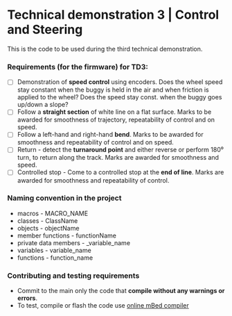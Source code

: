 # Technical demonstration 3 | Control and Steering

This is the code to be used during the third technical demonstration.

### Requirements (for the firmware) for TD3:
- [ ] Demonstration of **speed control** using encoders. Does the wheel speed stay constant when the
buggy is held in the air and when friction is applied to the wheel? Does the speed stay const. when the buggy goes up/down a slope?
- [ ] Follow a **straight section** of white line on a flat surface. Marks to be awarded for smoothness of trajectory, repeatability of control and on speed.
- [ ] Follow a left-hand and right-hand **bend**. Marks to be awarded for smoothness and repeatability of control and on speed.
- [ ] Return - detect the **turnaround point** and either reverse or perform 180⁰ turn, to return along the track. Marks are awarded for smoothness and speed.
- [ ] Controlled stop - Come to a controlled stop at the **end of line**. Marks are awarded for smoothness and repeatability of control.

### Naming convention in the project
- macros - MACRO_NAME
- classes - ClassName
- objects - objectName
- member functions - functionName
- private data members - _variable_name
- variables - variable_name
- functions - function_name

### Contributing and testing requirements
- Commit to the main only the code that **compile without any warnings or errors**.
- To test, compile or flash the code use [online mBed compiler](https://www.ide.mbed.com/compiler)

